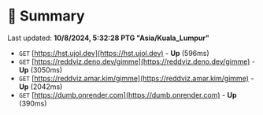 # 📖 Summary
Last updated: **10/8/2024, 5:32:28 PTG "Asia/Kuala_Lumpur"**

- `GET` [https://hst.ujol.dev](https://hst.ujol.dev) - **Up** (596ms)
- `GET` [https://reddviz.deno.dev/gimme](https://reddviz.deno.dev/gimme) - **Up** (3050ms)
- `GET` [https://reddviz.amar.kim/gimme](https://reddviz.amar.kim/gimme) - **Up** (2042ms)
- `GET` [https://dumb.onrender.com](https://dumb.onrender.com) - **Up** (390ms)
